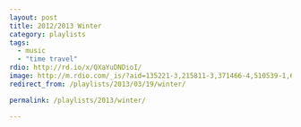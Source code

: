 ```yaml
---
layout: post
title: 2012/2013 Winter
category: playlists
tags:
  - music
  - "time travel"
rdio: http://rd.io/x/QXaYuDNDioI/
image: http://m.rdio.com/_is/?aid=135221-3,215811-3,371466-4,510539-1,612539-0,613101-6,613938-0,615593-1,626341-9&w=600&h=600
redirect_from: /playlists/2013/03/19/winter/

permalink: /playlists/2013/winter/

---
```


